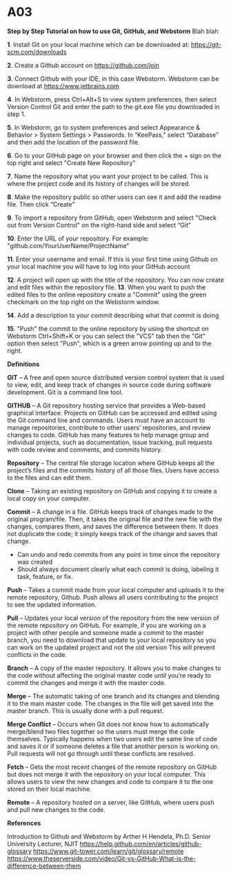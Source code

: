 # A03

**Step by Step Tutorial on how to use Git, GitHub, and Webstorm**
Blah blah

**1**.	Install Git on your local machine which can be downloaded at: https://git-scm.com/downloads

**2**.	Create a Github account on https://github.com/join

**3**.	Connect Github with your IDE, in this case Webstorm. Webstorm can be download at https://www.jetbrains.com 

**4**.	In Webstorm, press Ctrl+Alt+S to view system preferences, then select Version Control Git and enter the path to the git.exe file you downloaded in step 1.

**5**.	In Webstorm, go to system preferences and select Appearance & Behavior > System Settings > Passwords. In “KeePass,” select “Database” and then add the location of the password file.

**6**.	Go to your GitHub page on your browser and then click the + sign on the top right and select "Create New Repository"

**7**.	Name the repository what you want your project to be called. This is where the project code and its history of changes will be stored.

**8**.	Make the repository public so other users can see it and add the readme file. Then click “Create”

**9**.	To import a repository from GitHub, open Webstorm and select "Check out from Version Control" on the right-hand side and select “Git”

**10**.	Enter the URL of your repository. For example: "github.com/YourUserName/ProjectName"

**11**.	Enter your username and email. If this is your first time using Github on your local machine you will have to log into your GitHub account

**12**.	A project will open up with the title of the repository. You can now create and edit files within the repository file.
**13**.	When you want to push the edited files to the online repository create a "Commit" using the green checkmark on the top right on the Webstorm window. 

**14**.	 Add a description to your commit describing what that commit is doing

**15**.	"Push" the commit to the online repository by using the shortcut on Webstorm Ctrl+Shift+K or you can select the "VCS" tab then the "Git" option then select "Push", which is a green arrow pointing up and to the right.


**Definitions**

**GIT** – A free and open source distributed version control system that is used to view, edit, and keep track of changes in source code during software development. Git is a command line tool. 

**GITHUB** – A Git repository hosting service that provides a Web-based graphical interface. Projects on GitHub can be accessed and edited using the Git command line and commands. Users must have an account to manage repositories, contribute to other users’ repositories, and review changes to code. GitHub has many features to help manage group and individual projects, such as documentation, issue tracking, pull requests with code review and comments, and commits history.

**Repository** – The central file storage location where GitHub keeps all the project’s files and the commits history of all those files. Users have access to the files and can edit them. 

**Clone** – Taking an existing repository on GitHub and copying it to create a local copy on your computer.

**Commit** – A change in a file. GitHub keeps track of changes made to the original program/file. Then, it takes the original file and the new file with the changes, compares them, and saves the difference between them. It does not duplicate the code; it simply keeps track of the change and saves that change.
-	Can undo and redo commits from any point in time since the repository was created
-	Should always document clearly what each commit is doing, labeling it task, feature, or fix.

**Push** – Takes a commit made from your local computer and uploads it to the remote repository, Github. Push allows all users contributing to the project to see the updated information.

**Pull** – Updates your local version of the repository from the new version of the remote repository on GitHub. For example, if you are working on a project with other people and someone made a commit to the master branch, you need to download that update to your local repository so you can work on the updated project and not the old version This will prevent conflicts in the code. 

**Branch** – A copy of the master repository. It allows you to make changes to the code without affecting the original master code until you’re ready to commit the changes and merge it with the master code. 

**Merge** – The automatic taking of one branch and its changes and blending it to the main master code. The changes in the file will get saved into the master branch. This is usually done with a pull request.

**Merge Conflict** – Occurs when Git does not know how to automatically merge/blend two files together so the users must merge the code themselves. Typically happens when two users edit the same line of code and saves it or if someone deletes a file that another person is working on. Pull requests will not go through until these conflicts are resolved.

**Fetch** – Gets the most recent changes of the remote repository on GitHub but does not merge it with the repository on your local computer. This allows users to view the new changes and code to compare it to the one stored on their local machine. 

**Remote** – A repository hosted on a server, like GitHub, where users push and pull new changes to the code. 


**References**

Introduction to Github and Webstorm by Arther H Hendela, Ph.D. Senior University Lecturer, NJIT
https://help.github.com/en/articles/github-glossary 
https://www.git-tower.com/learn/git/glossary/remote
https://www.theserverside.com/video/Git-vs-GitHub-What-is-the-difference-between-them
